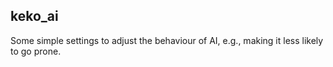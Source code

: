 ## keko_ai
Some simple settings to adjust the behaviour of AI, e.g., making it less likely to go prone.
